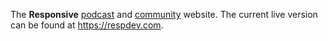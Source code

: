 The **Responsive** [podcast] and [community] website. The current live
version can be found at https://respdev.com.

[podcast]: https://anchor.fm/Responsive
[community]: https://discord.com/invite/UKQUkhjxRT